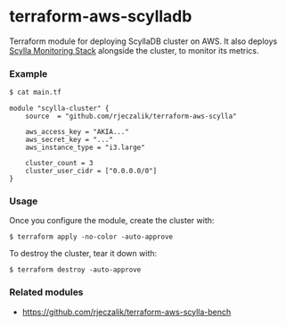 # terraform-aws-scylladb

Terraform module for deploying ScyllaDB cluster on AWS. It also deploys [Scylla Monitoring Stack](https://docs.scylladb.com/operating-scylla/monitoring/monitoring_stack/) alongside the cluster, to monitor its metrics.

### Example

```bash
$ cat main.tf
```
```hcl
module "scylla-cluster" {
	source  = "github.com/rjeczalik/terraform-aws-scylla"

	aws_access_key = "AKIA..."
	aws_secret_key = "..."
	aws_instance_type = "i3.large"

	cluster_count = 3
	cluster_user_cidr = ["0.0.0.0/0"]
}
```

### Usage

Once you configure the module, create the cluster with:

```
$ terraform apply -no-color -auto-approve
```

To destroy the cluster, tear it down with:

```
$ terraform destroy -auto-approve
```

### Related modules

- https://github.com/rjeczalik/terraform-aws-scylla-bench
